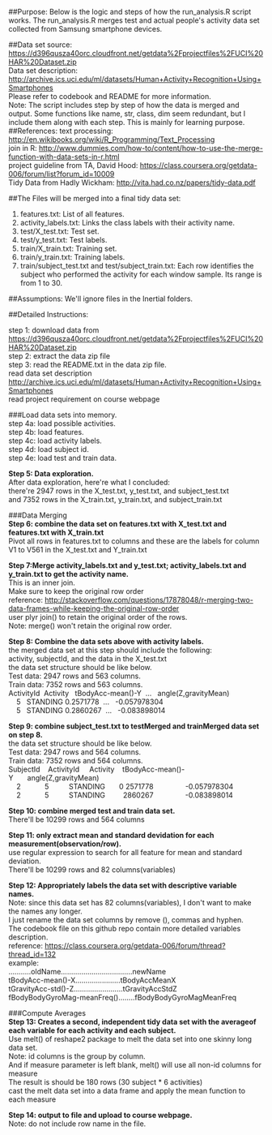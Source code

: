 



##Purpose:
Below is the logic and steps of how the run_analysis.R script works. The run_analysis.R merges test and actual people's activity data set collected from Samsung smartphone devices.

##Data set source:
   https://d396qusza40orc.cloudfront.net/getdata%2Fprojectfiles%2FUCI%20HAR%20Dataset.zip    
Data set description: http://archive.ics.uci.edu/ml/datasets/Human+Activity+Recognition+Using+Smartphones  
Please refer to codebook and README for more information.  
Note: The script includes step by step of how the data is merged and output.
      Some functions like name, str, class, dim seem redundant, but I include them
        along with each step. This is mainly for learning purpose.
##References:
text processing: http://en.wikibooks.org/wiki/R_Programming/Text_Processing  
join in R: http://www.dummies.com/how-to/content/how-to-use-the-merge-function-with-data-sets-in-r.html  
project guideline from TA, David Hood: https://class.coursera.org/getdata-006/forum/list?forum_id=10009  
Tidy Data from Hadly Wickham: http://vita.had.co.nz/papers/tidy-data.pdf  

##The Files will be merged into a final tidy data set:
 1. features.txt:      List of all features.
 2. activity_labels.txt: Links the class labels with their activity name.
 3. test/X_test.txt:   Test set.
 4. test/y_test.txt:   Test labels.
 5. train/X_train.txt: Training set.
 6. train/y_train.txt: Training labels.
 7. train/subject_test.txt and test/subject_train.txt: Each row identifies the subject who performed the activity for each window sample. Its range is from 1 to 30. 

##Assumptions: 
  We'll ignore files in the Inertial folders.

##Detailed Instructions:

step 1: download data from https://d396qusza40orc.cloudfront.net/getdata%2Fprojectfiles%2FUCI%20HAR%20Dataset.zip   
step 2: extract the data zip file  
step 3: read the README.txt in the data zip file.  
        read data set description http://archive.ics.uci.edu/ml/datasets/Human+Activity+Recognition+Using+Smartphones  
        read project requirement on course webpage  

###Load data sets into memory.    
step 4a: load possible activities.  
step 4b: load features.  
step 4c: load activity labels.  
step 4d: load  subject id.  
step 4e: load test and train data.

**Step 5: Data exploration.**   
After data exploration, here're what I concluded:   
 there're 2947 rows in the X_test.txt, y_test.txt, and subject_test.txt  
 and 7352 rows in the X_train.txt, y_train.txt, and subject_train.txt  

###Data Merging   
**Step 6: combine the data set on features.txt with X_test.txt and features.txt with X_train.txt**    
 Pivot all rows in features.txt to columns and these are the labels for column V1 to V561 in the X_test.txt and Y_train.txt    

**Step 7:Merge activity_labels.txt and y_test.txt; activity_labels.txt and y_train.txt to get the activity name.**   
This is an inner join.  
Make sure to keep the original row order     
 reference: http://stackoverflow.com/questions/17878048/r-merging-two-data-frames-while-keeping-the-original-row-order   
 user plyr join() to retain the original order of the rows.    
 Note: merge() won't retain the original row order.    

**Step 8: Combine the data sets above with activity labels.**  
the merged data set at this step should include the following:  
  activity, subjectId, and the data in the X_test.txt  
 the data set structure should be like below.  
 Test data:  2947 rows and 563 columns.  
 Train data: 7352 rows and 563 columns.  
ActivityId&nbsp;&nbsp;Activity&nbsp;&nbsp;&nbsp;tBodyAcc-mean()-Y&nbsp;  ...&nbsp;&nbsp;  angle(Z,gravityMean)  
&nbsp;&nbsp;&nbsp;&nbsp;5&nbsp;&nbsp;&nbsp;STANDING    0.2571778&nbsp;   ...&nbsp;&nbsp;    -0.057978304  
&nbsp;&nbsp;&nbsp;&nbsp;5&nbsp;&nbsp;&nbsp;STANDING    0.2860267&nbsp;   ...&nbsp;&nbsp;    -0.083898014  

**Step 9: combine subject_test.txt to testMerged and trainMerged data set on step 8.**   
 the data set structure should be like below.  
 Test data:  2947 rows and 564 columns.  
 Train data: 7352 rows and 564 columns.  
 SubjectId&nbsp;&nbsp;&nbsp;&nbsp;ActivityId&nbsp;&nbsp;&nbsp;&nbsp;&nbsp;Activity&nbsp;&nbsp;&nbsp;&nbsp;tBodyAcc-mean()-Y&nbsp;&nbsp;&nbsp;&nbsp;&nbsp;&nbsp;&nbsp;angle(Z,gravityMean)  
 &nbsp;&nbsp;&nbsp;&nbsp;2&nbsp;&nbsp;&nbsp;&nbsp;&nbsp;&nbsp;&nbsp;&nbsp;&nbsp;&nbsp;&nbsp;&nbsp;5&nbsp;&nbsp;&nbsp;&nbsp;&nbsp;&nbsp;&nbsp;&nbsp;&nbsp; STANDING&nbsp;&nbsp;&nbsp;&nbsp;&nbsp;&nbsp;&nbsp;0&nbsp;2571778&nbsp;&nbsp;&nbsp;&nbsp;&nbsp;&nbsp;&nbsp;&nbsp;&nbsp;&nbsp;&nbsp;&nbsp;&nbsp;&nbsp;&nbsp;&nbsp;-0.057978304  
 &nbsp;&nbsp;&nbsp;&nbsp;2&nbsp;&nbsp;&nbsp;&nbsp;&nbsp;&nbsp;&nbsp;&nbsp;&nbsp;&nbsp;&nbsp;&nbsp;5&nbsp;&nbsp;&nbsp;&nbsp;&nbsp;&nbsp;&nbsp;&nbsp;&nbsp;&nbsp;STANDING&nbsp;&nbsp;&nbsp;&nbsp;&nbsp;&nbsp;&nbsp; &nbsp;2860267&nbsp;&nbsp;&nbsp;&nbsp;&nbsp;&nbsp;&nbsp;&nbsp;&nbsp;&nbsp;&nbsp;&nbsp;&nbsp;&nbsp;&nbsp;&nbsp;-0.083898014 
 

**Step 10: combine merged test and train data set.**    
 There'll be 10299 rows and 564 columns  

**Step 11: only extract mean and standard devidation for each measurement(observation/row).**  
use regular expression to search for all feature for mean and standard deviation.  
 There'll be 10299 rows and 82 columns(variables)  

**Step 12: Appropriately labels the data set with descriptive variable names.**      
Note: since this data set has 82 columns(variables), I don't want to make the names any longer.  
 I just rename the data set columns by remove (), commas and hyphen.   
 The codebook file on this github repo contain more detailed variables description.  
reference: https://class.coursera.org/getdata-006/forum/thread?thread_id=132  
example:   
...........oldName...................................newName  
tBodyAcc-mean()-X......................tBodyAccMeanX  
tGravityAcc-std()-Z........................tGravityAccStdZ   
fBodyBodyGyroMag-meanFreq()........fBodyBodyGyroMagMeanFreq   

###Compute Averages   
**Step 13: Creates a second, independent tidy data set with the averageof each variable for each activity and each subject.**  
Use melt() of reshape2 package to melt the data set into one skinny long data set.  
Note: id columns is the group by column.  
 And if measure parameter is left blank, melt() will use all non-id columns for measure  
The result is should be 180 rows (30 subject * 6 activities)  
cast the melt data set into a data frame and apply the mean function to each measure    

**Step 14: output to file and upload to course webpage.**   
Note: do not include row name in the file.
